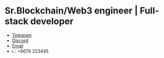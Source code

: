 # Sr.Blockchain/Web3 engineer | Full-stack developer

- [Telegram](https://t.me/zhjing0105)
- [Discord](https://t.me/zhjing0105)
- [Email](mailto:zh.jing0105@gmail.com)
- 📞 : +6676 223445
